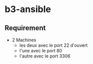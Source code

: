 # b3-ansible
## Requirement

- 2 Machines 
	- les deux avec le port 22 d'ouvert
	- l'une avec le port 80
	- l'autre avec le port 3306
